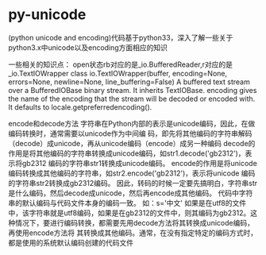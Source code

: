 py-unicode
==========


(python unicode and encoding)代码基于python33，深入了解一些关于python3.x中unicode以及encoding方面相应的知识

一些相关的知识点：
open状态rb对应的是_io.BufferedReader,r对应的是_io.TextIOWrapper
class io.TextIOWrapper(buffer, encoding=None, errors=None, newline=None, 
line_buffering=False)
A buffered text stream over a BufferedIOBase binary stream. It inherits TextIOBase.
encoding gives the name of the encoding that the stream will be decoded or encoded with. It 
defaults to locale.getpreferredencoding().

encode和decode方法
字符串在Python内部的表示是unicode编码，因此，在做编码转换时，通常需要以unicode作为中间编
码，即先将其他编码的字符串解码（decode）成unicode，再从unicode编码（encode）成另一种编码
decode的作用是将其他编码的字符串转换成unicode编码，如str1.decode('gb2312')，表示将gb2312
编码的字符串str1转换成unicode编码。 
encode的作用是将unicode编码转换成其他编码的字符串，如str2.encode('gb2312')，表示将unicode
编码的字符串str2转换成gb2312编码。 
因此，转码的时候一定要先搞明白，字符串str是什么编码，然后decode成unicode，然后再encode成其他编码。
代码中字符串的默认编码与代码文件本身的编码一致。 
如：s='中文'
如果是在utf8的文件中，该字符串就是utf8编码，如果是在gb2312的文件中，则其编码为gb2312。这
种情况下，要进行编码转换，都需要先用decode方法将其转换成unicode编码，再使用encode方法将
其转换成其他编码。通常，在没有指定特定的编码方式时，都是使用的系统默认编码创建的代码文件
